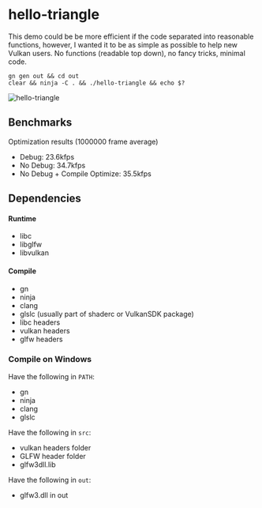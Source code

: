 # hello-triangle

This demo could be be more efficient if the code separated into reasonable functions, however, I wanted it to be as simple as possible to help new Vulkan users. No functions (readable top down), no fancy tricks, minimal code.

```
gn gen out && cd out
clear && ninja -C . && ./hello-triangle && echo $?
```
![hello-triangle](https://user-images.githubusercontent.com/60191958/94946985-ee116180-04aa-11eb-8d91-059c1f29fcf8.png)

## Benchmarks

Optimization results (1000000 frame average)

- Debug: 23.6kfps
- No Debug: 34.7kfps
- No Debug + Compile Optimize: 35.5kfps

## Dependencies

#### Runtime

- libc
- libglfw
- libvulkan

#### Compile

- gn
- ninja
- clang
- glslc (usually part of shaderc or VulkanSDK package)
- libc headers
- vulkan headers
- glfw headers

### Compile on Windows

Have the following in `PATH`:
- gn
- ninja
- clang
- glslc

Have the following in `src`:
- vulkan headers folder
- GLFW header folder
- glfw3dll.lib

Have the following in `out`:
- glfw3.dll in out